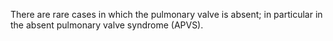 There are rare cases in which the pulmonary valve is absent; in particular in the absent pulmonary valve syndrome (APVS).